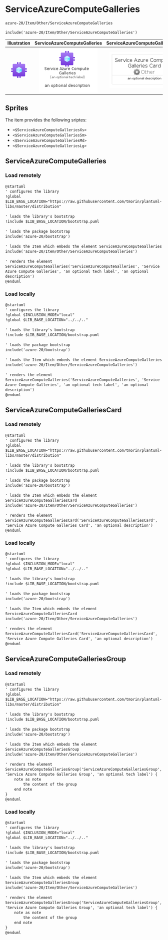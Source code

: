 # ServiceAzureComputeGalleries


```text
azure-20/Item/Other/ServiceAzureComputeGalleries
```

```text
include('azure-20/Item/Other/ServiceAzureComputeGalleries')
```



| Illustration | ServiceAzureComputeGalleries | ServiceAzureComputeGalleriesCard | ServiceAzureComputeGalleriesGroup |
| :---: | :---: | :---: | :---: |
| ![illustration for Illustration](../../../azure-20/Item/Other/ServiceAzureComputeGalleries.png) | ![illustration for ServiceAzureComputeGalleries](../../../azure-20/Item/Other/ServiceAzureComputeGalleries.Local.png) | ![illustration for ServiceAzureComputeGalleriesCard](../../../azure-20/Item/Other/ServiceAzureComputeGalleriesCard.Local.png) | ![illustration for ServiceAzureComputeGalleriesGroup](../../../azure-20/Item/Other/ServiceAzureComputeGalleriesGroup.Local.png) |



## Sprites
The item provides the following sriptes:

- `<$ServiceAzureComputeGalleriesXs>`
- `<$ServiceAzureComputeGalleriesSm>`
- `<$ServiceAzureComputeGalleriesMd>`
- `<$ServiceAzureComputeGalleriesLg>`





## ServiceAzureComputeGalleries

### Load remotely
```plantuml
@startuml
' configures the library
!global $LIB_BASE_LOCATION="https://raw.githubusercontent.com/tmorin/plantuml-libs/master/distribution"

' loads the library's bootstrap
!include $LIB_BASE_LOCATION/bootstrap.puml

' loads the package bootstrap
include('azure-20/bootstrap')

' loads the Item which embeds the element ServiceAzureComputeGalleries
include('azure-20/Item/Other/ServiceAzureComputeGalleries')

' renders the element
ServiceAzureComputeGalleries('ServiceAzureComputeGalleries', 'Service Azure Compute Galleries', 'an optional tech label', 'an optional description')
@enduml
```

### Load locally
```plantuml
@startuml
' configures the library
!global $INCLUSION_MODE="local"
!global $LIB_BASE_LOCATION="../../.."

' loads the library's bootstrap
!include $LIB_BASE_LOCATION/bootstrap.puml

' loads the package bootstrap
include('azure-20/bootstrap')

' loads the Item which embeds the element ServiceAzureComputeGalleries
include('azure-20/Item/Other/ServiceAzureComputeGalleries')

' renders the element
ServiceAzureComputeGalleries('ServiceAzureComputeGalleries', 'Service Azure Compute Galleries', 'an optional tech label', 'an optional description')
@enduml
```

## ServiceAzureComputeGalleriesCard

### Load remotely
```plantuml
@startuml
' configures the library
!global $LIB_BASE_LOCATION="https://raw.githubusercontent.com/tmorin/plantuml-libs/master/distribution"

' loads the library's bootstrap
!include $LIB_BASE_LOCATION/bootstrap.puml

' loads the package bootstrap
include('azure-20/bootstrap')

' loads the Item which embeds the element ServiceAzureComputeGalleriesCard
include('azure-20/Item/Other/ServiceAzureComputeGalleries')

' renders the element
ServiceAzureComputeGalleriesCard('ServiceAzureComputeGalleriesCard', 'Service Azure Compute Galleries Card', 'an optional description')
@enduml
```

### Load locally
```plantuml
@startuml
' configures the library
!global $INCLUSION_MODE="local"
!global $LIB_BASE_LOCATION="../../.."

' loads the library's bootstrap
!include $LIB_BASE_LOCATION/bootstrap.puml

' loads the package bootstrap
include('azure-20/bootstrap')

' loads the Item which embeds the element ServiceAzureComputeGalleriesCard
include('azure-20/Item/Other/ServiceAzureComputeGalleries')

' renders the element
ServiceAzureComputeGalleriesCard('ServiceAzureComputeGalleriesCard', 'Service Azure Compute Galleries Card', 'an optional description')
@enduml
```

## ServiceAzureComputeGalleriesGroup

### Load remotely
```plantuml
@startuml
' configures the library
!global $LIB_BASE_LOCATION="https://raw.githubusercontent.com/tmorin/plantuml-libs/master/distribution"

' loads the library's bootstrap
!include $LIB_BASE_LOCATION/bootstrap.puml

' loads the package bootstrap
include('azure-20/bootstrap')

' loads the Item which embeds the element ServiceAzureComputeGalleriesGroup
include('azure-20/Item/Other/ServiceAzureComputeGalleries')

' renders the element
ServiceAzureComputeGalleriesGroup('ServiceAzureComputeGalleriesGroup', 'Service Azure Compute Galleries Group', 'an optional tech label') {
    note as note
        the content of the group
    end note
}
@enduml
```

### Load locally
```plantuml
@startuml
' configures the library
!global $INCLUSION_MODE="local"
!global $LIB_BASE_LOCATION="../../.."

' loads the library's bootstrap
!include $LIB_BASE_LOCATION/bootstrap.puml

' loads the package bootstrap
include('azure-20/bootstrap')

' loads the Item which embeds the element ServiceAzureComputeGalleriesGroup
include('azure-20/Item/Other/ServiceAzureComputeGalleries')

' renders the element
ServiceAzureComputeGalleriesGroup('ServiceAzureComputeGalleriesGroup', 'Service Azure Compute Galleries Group', 'an optional tech label') {
    note as note
        the content of the group
    end note
}
@enduml
```

